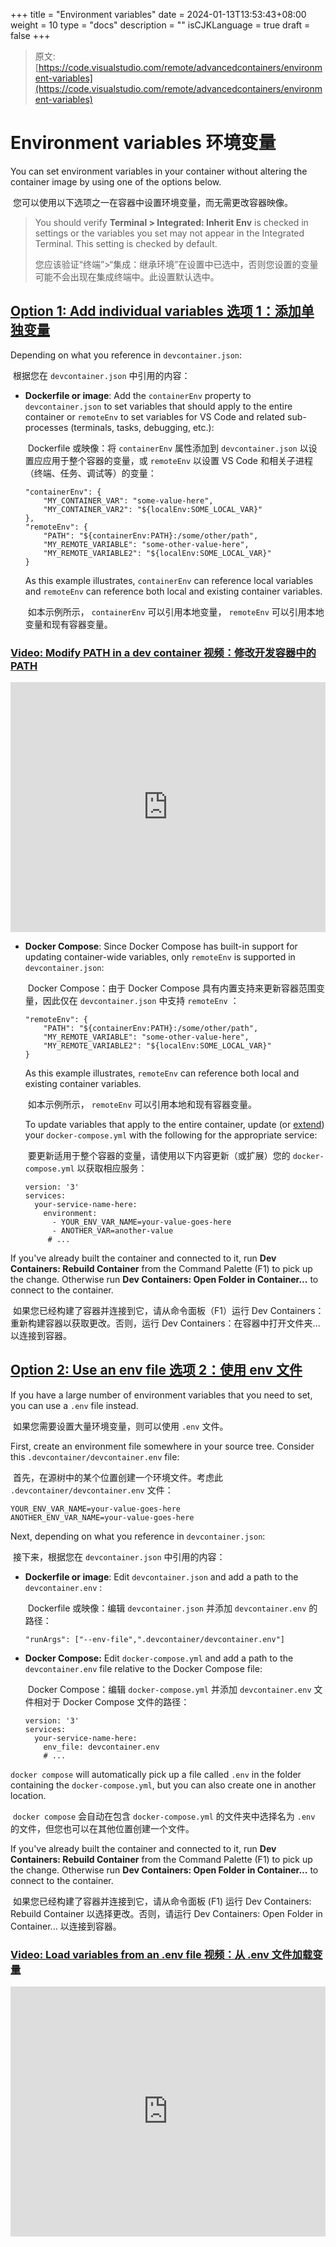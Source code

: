 +++
title = "Environment variables"
date = 2024-01-13T13:53:43+08:00
weight = 10
type = "docs"
description = ""
isCJKLanguage = true
draft = false
+++

> 原文: [https://code.visualstudio.com/remote/advancedcontainers/environment-variables](https://code.visualstudio.com/remote/advancedcontainers/environment-variables)

# Environment variables 环境变量



You can set environment variables in your container without altering the container image by using one of the options below.

​​	您可以使用以下选项之一在容器中设置环境变量，而无需更改容器映像。

> You should verify **Terminal > Integrated: Inherit Env** is checked in settings or the variables you set may not appear in the Integrated Terminal. This setting is checked by default.
>
> ​​	您应该验证“终端”>“集成：继承环境”在设置中已选中，否则您设置的变量可能不会出现在集成终端中。此设置默认选中。

## [Option 1: Add individual variables 选项 1：添加单独变量](https://code.visualstudio.com/remote/advancedcontainers/environment-variables#_option-1-add-individual-variables)

Depending on what you reference in `devcontainer.json`:

​​	根据您在 `devcontainer.json` 中引用的内容：

- **Dockerfile or image**: Add the `containerEnv` property to `devcontainer.json` to set variables that should apply to the entire container or `remoteEnv` to set variables for VS Code and related sub-processes (terminals, tasks, debugging, etc.):

  ​​	Dockerfile 或映像：将 `containerEnv` 属性添加到 `devcontainer.json` 以设置应应用于整个容器的变量，或 `remoteEnv` 以设置 VS Code 和相关子进程（终端、任务、调试等）的变量：

  ```
  "containerEnv": {
      "MY_CONTAINER_VAR": "some-value-here",
      "MY_CONTAINER_VAR2": "${localEnv:SOME_LOCAL_VAR}"
  },
  "remoteEnv": {
      "PATH": "${containerEnv:PATH}:/some/other/path",
      "MY_REMOTE_VARIABLE": "some-other-value-here",
      "MY_REMOTE_VARIABLE2": "${localEnv:SOME_LOCAL_VAR}"
  }
  ```

  As this example illustrates, `containerEnv` can reference local variables and `remoteEnv` can reference both local and existing container variables.

  ​​	如本示例所示， `containerEnv` 可以引用本地变量， `remoteEnv` 可以引用本地变量和现有容器变量。

### [Video: Modify PATH in a dev container 视频：修改开发容器中的 PATH](https://code.visualstudio.com/remote/advancedcontainers/environment-variables#_video-modify-path-in-a-dev-container)

<iframe width="560" height="315" src="https://www.youtube.com/embed/vEb7hKlagAU" title="YouTube video player" frameborder="0" allow="accelerometer; autoplay; clipboard-write; encrypted-media; gyroscope; picture-in-picture" allowfullscreen="" style="box-sizing: border-box; font-family: &quot;Segoe UI&quot;, &quot;Helvetica Neue&quot;, Helvetica, Arial, sans-serif; width: 616.662px; max-width: 100%; height: 400px; color: rgb(36, 36, 36); font-size: 16px; font-style: normal; font-variant-ligatures: normal; font-variant-caps: normal; font-weight: 400; letter-spacing: normal; orphans: 2; text-align: start; text-indent: 0px; text-transform: none; widows: 2; word-spacing: 0px; -webkit-text-stroke-width: 0px; white-space: normal; background-color: rgb(255, 255, 255); text-decoration-thickness: initial; text-decoration-style: initial; text-decoration-color: initial;"></iframe>







- **Docker Compose**: Since Docker Compose has built-in support for updating container-wide variables, only `remoteEnv` is supported in `devcontainer.json`:

  ​​	Docker Compose：由于 Docker Compose 具有内置支持来更新容器范围变量，因此仅在 `devcontainer.json` 中支持 `remoteEnv` ：

  ```
  "remoteEnv": {
      "PATH": "${containerEnv:PATH}:/some/other/path",
      "MY_REMOTE_VARIABLE": "some-other-value-here",
      "MY_REMOTE_VARIABLE2": "${localEnv:SOME_LOCAL_VAR}"
  }
  ```

  As this example illustrates, `remoteEnv` can reference both local and existing container variables.

  ​​	如本示例所示， `remoteEnv` 可以引用本地和现有容器变量。

  To update variables that apply to the entire container, update (or [extend](https://code.visualstudio.com/docs/devcontainers/create-dev-container#_extend-your-docker-compose-file-for-development)) your `docker-compose.yml` with the following for the appropriate service:

  ​​	要更新适用于整个容器的变量，请使用以下内容更新（或扩展）您的 `docker-compose.yml` 以获取相应服务：

  ```
  version: '3'
  services:
    your-service-name-here:
      environment:
        - YOUR_ENV_VAR_NAME=your-value-goes-here
        - ANOTHER_VAR=another-value
       # ...
  ```

If you've already built the container and connected to it, run **Dev Containers: Rebuild Container** from the Command Palette (F1) to pick up the change. Otherwise run **Dev Containers: Open Folder in Container...** to connect to the container.

​​	如果您已经构建了容器并连接到它，请从命令面板（F1）运行 Dev Containers：重新构建容器以获取更改。否则，运行 Dev Containers：在容器中打开文件夹... 以连接到容器。

## [Option 2: Use an env file 选项 2：使用 env 文件](https://code.visualstudio.com/remote/advancedcontainers/environment-variables#_option-2-use-an-env-file)

If you have a large number of environment variables that you need to set, you can use a `.env` file instead.

​​	如果您需要设置大量环境变量，则可以使用 `.env` 文件。

First, create an environment file somewhere in your source tree. Consider this `.devcontainer/devcontainer.env` file:

​​	首先，在源树中的某个位置创建一个环境文件。考虑此 `.devcontainer/devcontainer.env` 文件：

```
YOUR_ENV_VAR_NAME=your-value-goes-here
ANOTHER_ENV_VAR_NAME=your-value-goes-here
```

Next, depending on what you reference in `devcontainer.json`:

​​	接下来，根据您在 `devcontainer.json` 中引用的内容：

- **Dockerfile or image**: Edit `devcontainer.json` and add a path to the `devcontainer.env` :

  ​​	Dockerfile 或映像：编辑 `devcontainer.json` 并添加 `devcontainer.env` 的路径：

  ```
  "runArgs": ["--env-file",".devcontainer/devcontainer.env"]
  ```

- **Docker Compose:** Edit `docker-compose.yml` and add a path to the `devcontainer.env` file relative to the Docker Compose file:

  ​​	Docker Compose：编辑 `docker-compose.yml` 并添加 `devcontainer.env` 文件相对于 Docker Compose 文件的路径：

  ```
  version: '3'
  services:
    your-service-name-here:
      env_file: devcontainer.env
      # ...
  ```

`docker compose` will automatically pick up a file called `.env` in the folder containing the `docker-compose.yml`, but you can also create one in another location.

​​	 `docker compose` 会自动在包含 `docker-compose.yml` 的文件夹中选择名为 `.env` 的文件，但您也可以在其他位置创建一个文件。

If you've already built the container and connected to it, run **Dev Containers: Rebuild Container** from the Command Palette (F1) to pick up the change. Otherwise run **Dev Containers: Open Folder in Container...** to connect to the container.

​​	如果您已经构建了容器并连接到它，请从命令面板 (F1) 运行 Dev Containers: Rebuild Container 以选择更改。否则，请运行 Dev Containers: Open Folder in Container... 以连接到容器。

### [Video: Load variables from an .env file 视频：从 .env 文件加载变量](https://code.visualstudio.com/remote/advancedcontainers/environment-variables#_video-load-variables-from-an-env-file)

<iframe width="560" height="315" src="https://www.youtube.com/embed/qTU7w3bWrOk" title="YouTube video player" frameborder="0" allow="accelerometer; autoplay; clipboard-write; encrypted-media; gyroscope; picture-in-picture" allowfullscreen="" style="box-sizing: border-box; font-family: &quot;Segoe UI&quot;, &quot;Helvetica Neue&quot;, Helvetica, Arial, sans-serif; width: 616.662px; max-width: 100%; height: 400px; color: rgb(36, 36, 36); font-size: 16px; font-style: normal; font-variant-ligatures: normal; font-variant-caps: normal; font-weight: 400; letter-spacing: normal; orphans: 2; text-align: start; text-indent: 0px; text-transform: none; widows: 2; word-spacing: 0px; -webkit-text-stroke-width: 0px; white-space: normal; background-color: rgb(255, 255, 255); text-decoration-thickness: initial; text-decoration-style: initial; text-decoration-color: initial;"></iframe>



